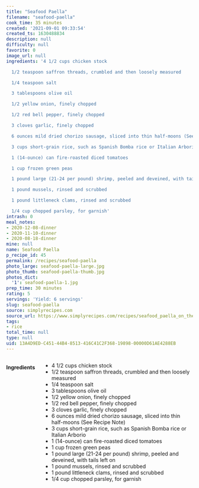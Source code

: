 ```yaml
---
title: "Seafood Paella"
filename: "seafood-paella"
cook_time: 35 minutes
created: '2021-09-01 09:33:54'
created_ts: 1630488834
description: null
difficulty: null
favorite: 0
image_url: null
ingredients: '4 1/2 cups chicken stock

  1/2 teaspoon saffron threads, crumbled and then loosely measured

  1/4 teaspoon salt

  3 tablespoons olive oil

  1/2 yellow onion, finely chopped

  1/2 red bell pepper, finely chopped

  3 cloves garlic, finely chopped

  6 ounces mild dried chorizo sausage, sliced into thin half-moons (See Recipe Note)

  3 cups short-grain rice, such as Spanish Bomba rice or Italian Arborio

  1 (14-ounce) can fire-roasted diced tomatoes

  1 cup frozen green peas

  1 pound large (21-24 per pound) shrimp, peeled and deveined, with tails left on

  1 pound mussels, rinsed and scrubbed

  1 pound littleneck clams, rinsed and scrubbed

  1/4 cup chopped parsley, for garnish'
intrash: 0
meal_notes:
- 2020-12-08-dinner
- 2020-11-10-dinner
- 2020-08-18-dinner
mine: null
name: Seafood Paella
p_recipe_id: 45
permalink: /recipes/seafood-paella
photo_large: seafood-paella-large.jpg
photo_thumb: seafood-paella-thumb.jpg
photos_dict:
  '1': seafood-paella-1.jpg
prep_time: 30 minutes
rating: 5
servings: 'Yield: 6 servings'
slug: seafood-paella
source: simplyrecipes.com
source_url: https://www.simplyrecipes.com/recipes/seafood_paella_on_the_grill/
tags:
- rice
total_time: null
type: null
uid: 13A4D9ED-C451-44B4-8513-416C41C2F368-19898-00000D61AE4288EB
---
```

<div class="large-8 medium-7 columns" id="writeup">	</div><!-- #writeup -->
</div><!-- #row-one -->
<div class="row" id="row-two">	<div class="medium-4 small-5 columns" id="ingredients"><h4>Ingredients</h4><div class="box box-ingredients content"><ul>
<li>4 1/2 cups chicken stock</li>
<li>1/2 teaspoon saffron threads, crumbled and then loosely measured</li>
<li>1/4 teaspoon salt</li>
<li>3 tablespoons olive oil</li>
<li>1/2 yellow onion, finely chopped</li>
<li>1/2 red bell pepper, finely chopped</li>
<li>3 cloves garlic, finely chopped</li>
<li>6 ounces mild dried chorizo sausage, sliced into thin half-moons (See Recipe Note)</li>
<li>3 cups short-grain rice, such as Spanish Bomba rice or Italian Arborio</li>
<li>1 (14-ounce) can fire-roasted diced tomatoes</li>
<li>1 cup frozen green peas</li>
<li>1 pound large (21-24 per pound) shrimp, peeled and deveined, with tails left on</li>
<li>1 pound mussels, rinsed and scrubbed</li>
<li>1 pound littleneck clams, rinsed and scrubbed</li>
<li>1/4 cup chopped parsley, for garnish</li>
</ul>
</div>	</div>	<div class="medium-6 small-7 columns" id="directions">	</div>